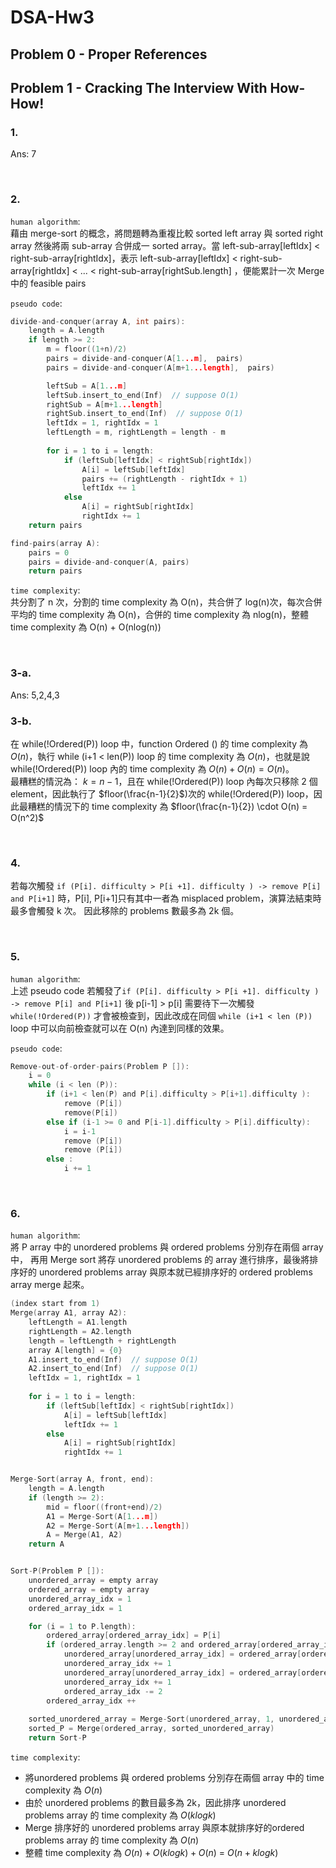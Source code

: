 # **DSA-Hw3**

## **Problem 0 - Proper References**


## **Problem 1 - Cracking The Interview With How-How!**
### 1.

Ans: 7  

<br>

### 2.
`human algorithm`:  
藉由 merge-sort 的概念，將問題轉為重複比較 sorted left array 與 sorted right array 然後將兩 sub-array 合併成一 sorted array。當 left-sub-array[leftIdx] < right-sub-array[rightIdx]，表示 left-sub-array[leftIdx] < right-sub-array[rightIdx] < ... < right-sub-array[rightSub.length]
，便能累計一次 Merge 中的 feasible pairs

`pseudo code`:
```C
divide-and-conquer(array A, int pairs):
    length = A.length 
    if length >= 2:
        m = floor((1+n)/2)
        pairs = divide-and-conquer(A[1...m],  pairs)
        pairs = divide-and-conquer(A[m+1...length],  pairs)

        leftSub = A[1...m]
        leftSub.insert_to_end(Inf)  // suppose O(1)
        rightSub = A[m+1...length]
        rightSub.insert_to_end(Inf)  // suppose O(1)
        leftIdx = 1, rightIdx = 1
        leftLength = m, rightLength = length - m
        
        for i = 1 to i = length:
            if (leftSub[leftIdx] < rightSub[rightIdx])
                A[i] = leftSub[leftIdx]
                pairs += (rightLength - rightIdx + 1)
                leftIdx += 1
            else
                A[i] = rightSub[rightIdx]
                rightIdx += 1
    return pairs

find-pairs(array A):
    pairs = 0
    pairs = divide-and-conquer(A, pairs)
    return pairs
```

`time complexity`:  
共分割了 n 次，分割的 time complexity 為 O(n)，共合併了 log(n)次，每次合併平均的 time complexity 為 O(n)，合併的 time complexity 為 nlog(n)，整體 time complexity 為 O(n) + O(nlog(n))


<br>


### 3-a.
Ans: 5,2,4,3


### 3-b.
在 while(!Ordered(P)) loop 中，function Ordered () 的 time complexity 為 $O(n)$，執行 while (i+1 < len(P)) loop 的 time complexity 為 $O(n)$，也就是說 while(!Ordered(P)) loop 內的 time complexity 為 $O(n) + O(n) = O(n)$。  
最糟糕的情況為： $k = n-1$，且在 while(!Ordered(P)) loop 內每次只移除 2 個 element，因此執行了 $floor(\frac{n-1}{2}$)次的 while(!Ordered(P)) loop，因此最糟糕的情況下的 time complexity 為 $floor(\frac{n-1}{2}) \cdot O(n) = O(n^2)$


<br>

### 4.

若每次觸發 `if (P[i]. difficulty > P[i +1]. difficulty ) -> remove P[i] and P[i+1]` 時，P[i], P[i+1]只有其中一者為 misplaced problem，演算法結束時最多會觸發 k 次。 因此移除的 problems 數最多為 2k 個。

<br>

### 5.
`human algorithm`:   
上述 pseudo code 若觸發了`if (P[i]. difficulty > P[i +1]. difficulty ) -> remove P[i] and P[i+1]` 後 p[i-1] > p[i] 需要待下一次觸發 `while(!Ordered(P))` 才會被檢查到，因此改成在同個 `while (i+1 < len (P))` loop 中可以向前檢查就可以在 O(n) 內達到同樣的效果。

`pseudo code`:
```C
Remove-out-of-order-pairs(Problem P []):
    i = 0
    while (i < len (P)):
        if (i+1 < len(P) and P[i].difficulty > P[i+1].difficulty ):
            remove (P[i]) 
            remove(P[i])
        else if (i-1 >= 0 and P[i-1].difficulty > P[i].difficulty):
            i = i-1
            remove (P[i])
            remove (P[i])
        else :
            i += 1
```

<br>

### 6.
`human algorithm`:  
將 P array 中的 unordered problems 與 ordered problems 分別存在兩個 array 中，
再用 Merge sort 將存 unordered problems 的 array 進行排序，最後將排序好的 unordered problems array 與原本就已經排序好的 ordered problems array merge 起來。


```C
(index start from 1)
Merge(array A1, array A2):
    leftLength = A1.length
    rightLength = A2.length
    length = leftLength + rightLength
    array A[length] = {0}
    A1.insert_to_end(Inf)  // suppose O(1)
    A2.insert_to_end(Inf)  // suppose O(1)
    leftIdx = 1, rightIdx = 1
    
    for i = 1 to i = length:
        if (leftSub[leftIdx] < rightSub[rightIdx])
            A[i] = leftSub[leftIdx]
            leftIdx += 1
        else
            A[i] = rightSub[rightIdx]
            rightIdx += 1


Merge-Sort(array A, front, end):
    length = A.length
    if (length >= 2):
        mid = floor((front+end)/2)
        A1 = Merge-Sort(A[1...m])
        A2 = Merge-Sort(A[m+1...length])
        A = Merge(A1, A2)
    return A


Sort-P(Problem P []):
    unordered_array = empty array
    ordered_array = empty array
    unordered_array_idx = 1
    ordered_array_idx = 1

    for (i = 1 to P.length):
        ordered_array[ordered_array_idx] = P[i]
        if (ordered_array.length >= 2 and ordered_array[ordered_array_idx] < ordered_array[ordered_array_idx-1]):
            unordered_array[unordered_array_idx] = ordered_array[ordered_array_idx]
            unordered_array_idx += 1
            unordered_array[unordered_array_idx] = ordered_array[ordered_array_idx-1]
            unordered_array_idx += 1
            ordered_array_idx -= 2
        ordered_array_idx ++
    
    sorted_unordered_array = Merge-Sort(unordered_array, 1, unordered_array.length)
    sorted_P = Merge(ordered_array, sorted_unordered_array)
    return Sort-P
```

`time complexity`:   
- 將unordered problems 與 ordered problems 分別存在兩個 array 中的 time complexity 為 $O(n)$
- 由於 unordered problems 的數目最多為 2k，因此排序 unordered problems array 的 time complexity 為 $O(klogk)$
- Merge 排序好的 unordered problems array 與原本就排序好的ordered problems array 的 time complexity 為 $O(n)$
- 整體 time complexity 為 $O(n) + O(klogk) + O(n)$ = $O(n + klogk)$